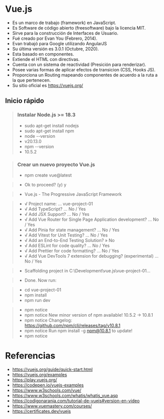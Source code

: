 # Vue.js
- Es un marco de trabajo (framework) en JavaScript.
- Es Software de código abierto (freesoftware) bajo la licencia MIT.
- Sirve para la construcción de Interfaces de Usuario.
- Fué creado por Evan You (Febrero, 2014).
- Evan trabajó para Google utilizando AngularJS
- Su última versión es 3.0.1 (Octubre, 2020).
- Esta basado en componentes.
- Extiende el HTML con directivas.
- Cuenta con un sistema de reactividad (Presición para renderizar).
- Posee varias formas de aplicar efectos de transicion (CSS, Hooks JS).
- Proporciona un Routing mapeando componentes de acuerdo a la ruta a la que pertenecen.
- Su sitio oficial es https://vuejs.org/

## Inicio rápido

> ### Instalar Node.js >= 18.3
> - sudo apt-get install nodejs
> - sudo apt-get install npm
> - node --version
> - v20.13.0
> - npm --version
> - 10.5.2

> ### Crear un nuevo proyecto Vue.js
> - npm create vue@latest


> - Ok to proceed? (y) y

> - Vue.js - The Progressive JavaScript Framework

> - √ Project name: ... vue-project-01
> - √ Add TypeScript? ... No / Yes
> - √ Add JSX Support? ... No / Yes
> - √ Add Vue Router for Single Page Application development? ... No / Yes
> - √ Add Pinia for state management? ... No / Yes
> - √ Add Vitest for Unit Testing? ... No / Yes
> - √ Add an End-to-End Testing Solution? » No
> - √ Add ESLint for code quality? ... No / Yes
> - √ Add Prettier for code formatting? ... No / Yes
> - √ Add Vue DevTools 7 extension for debugging? (experimental) ... No / Yes

> - Scaffolding project in C:\Development\vue.js\vue-project-01...

> - Done. Now run:

> -   cd vue-project-01
> -   npm install
> -   npm run dev

> - npm notice
> - npm notice New minor version of npm available! 10.5.2 -> 10.8.1
> - npm notice Changelog: https://github.com/npm/cli/releases/tag/v10.8.1
> - npm notice Run npm install -g npm@10.8.1 to update!
> - npm notice



# Referencias
- https://vuejs.org/guide/quick-start.html
- https://vuejs.org/examples
- https://play.vuejs.org/
- https://codepen.io/vuejs-examples
- https://www.w3schools.com/vue/
- https://www.w3schools.com/whatis/whatis_vue.asp
- https://codigonaranja.com/tutorial-de-vuejs#version-en-video
- https://www.vuemastery.com/courses/
- https://certificates.dev/vuejs
